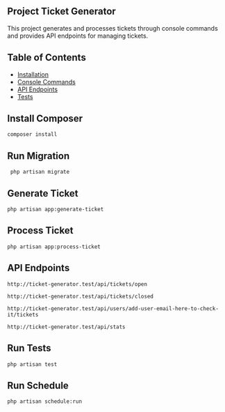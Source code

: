 
## Project Ticket Generator

This project generates and processes tickets through console commands and provides API endpoints for managing tickets.

## Table of Contents

- [Installation](#installation)
- [Console Commands](#console-commands)
- [API Endpoints](#api-endpoints)
- [Tests](#tests)

## Install Composer

```composer install```

## Run Migration

``` php artisan migrate```

## Generate Ticket

```php artisan app:generate-ticket```

## Process Ticket

```php artisan app:process-ticket```

## API Endpoints

```http://ticket-generator.test/api/tickets/open```

```http://ticket-generator.test/api/tickets/closed```

```http://ticket-generator.test/api/users/add-user-email-here-to-check-it/tickets```

```http://ticket-generator.test/api/stats```

## Run Tests

```php artisan test```

## Run Schedule 
```php artisan schedule:run```